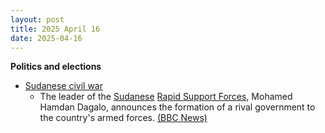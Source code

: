 ```yaml
---
layout: post
title: 2025 April 16
date: 2025-04-16
---
```



**Politics and elections**

* [Sudanese civil war](https://en.wikipedia.org/wiki/Sudanese_civil_war "Sudanese civil war")
  + The leader of the [Sudanese](https://en.wikipedia.org/wiki/Sudan "Sudan") [Rapid Support Forces](https://en.wikipedia.org/wiki/Rapid_Support_Forces "Rapid Support Forces"), Mohamed Hamdan Dagalo, announces the formation of a rival government to the country's armed forces. [(BBC News)](https://www.bbc.com/news/articles/cgrgqjq8ynzo)
